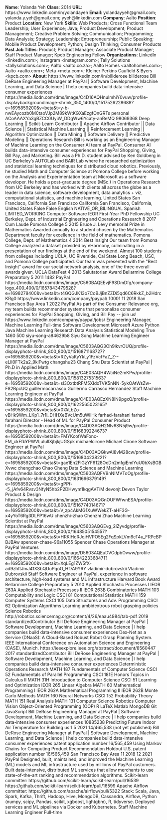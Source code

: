**Name**: Yolanda Yeh
**Class**: 2014
**URL**: https://www\.linkedin\.com/in/yolandayeh
**Email**: yolandayyeh@gmail\.com; yolanda\.y\.yeh@gmail\.com; yyeh@linkedin\.com
**Company**: Aalto
**Position**: Product
**Location**: New York
**Skills**: Web Products; Cross Functional Team Leadership; User Experience; Java; Product Development; Product Management; Creative Problem Solving; Communication; Programming; Data Analysis; Strategy; Leadership; Entrepreneurship; Public Speaking; Mobile Product Development; Python; Design Thinking; Consumer Products
**Past Job Titles**: Product; Product Manager; Associate Product Manager; Staff Product Manager; Kpcb Engineering Fellow
**Organizations**: LinkedIn <linkedin\.com>; Instagram <instagram\.com>; Tally Solutions <tallysolutions\.com>; Aalto <aalto\.co\.za>; Aalto Homes <aaltohomes\.com>; Aalto <aalto\.com>; Meta <meta\.com>; Kleiner Perkins Caufield & Byers <kpcb\.com>
**About**: https://www\.linkedin\.com/in/billderose billderose Bill DeRose Engineering Manager at PayPal | Software Development, Machine Learning, and Data Science | I help companies build data\-intensive consumer experiences https://media\.licdn\.com/dms/image/C4D16AQHnuImhiY0vuw/profile\-displaybackgroundimage\-shrink\_350\_1400/0/1517526228688?e=1695859200&v=beta&t=y\-b\-nwEAycozb0M0taoVJp2M89kWtKGXaEzgfOnGRTs personal ACoAAAXYa3gBZCC0UyiW\_DDgWw6Ycaty\-anReMQ 98069368 Deep Learning || Scikit\-Learn Contributor || Apache Airflow Contributor || Data Science || Statistical Machine Learning || Reinforcement Learning || Algorithm Optimization || Data Mining || Software Delivery || Predictive Modeling || Operations Research  Bill is working as an Engineering Manager of Machine Learning on the Consumer AI team at PayPal\. Consumer AI builds data\-intensive consumer experiences for PayPal Shopping, Giving, Bill Pay, and Marketing\.  Bill was a Ph\.D\. student advised by Ken Goldberg in UC Berkeley’s AUTOLab and BAIR Lab where he researched optimization and statistical learning techniques for distributed cloud robotics\. Previously, he studied Math and Computer Science at Pomona College before working on the Analysis and Experimentation team at Microsoft as a software developer\.  He holds a post\-graduate degree \(MSc\.\) in Operations Research from UC Berkeley and has worked with clients all across the globe as a leader in data science, software development, data analytics \+ viz, computational statistics, and machine learning\. United States San Francisco, California San Francisco California San Francisco, California, United States False False English NATIVE\_OR\_BILINGUAL Spanish LIMITED\_WORKING Computer Software IEOR First\-Year PhD Fellowship UC Berkeley, Dept\. of Industrial Engineering and Operations Research 8 2017 Cum Laude Pomona College 5 2015 Bruce J\. Levy memorial Prize in Mathematics Awarded annually to a student chosen by the Mathematics Department faculty for excellence in the field of mathematics\. Pomona College, Dept\. of Mathematics 4 2014 Best Insight Our team from Pomona College analyzed a dataset provided by eHarmony, culminating in a presentation of our findings at the end of the weekend\.  Almost 100 students from colleges including UCLA, UC Riverside, Cal State Long Beach, USC, and Pomona College participated\. Our team was presented with the "Best Insight" award for our social network analysis, one of the three overall awards given\. UCLA DataFest 4 2013 Salutatorian Award Bellarmine College Preparatory 5 2011 1482 PayPal https://media\.licdn\.com/dms/image/C560BAQEEvjF9SDmDfg/company\-logo\_400\_400/0/1657843479528?e=1698278400&v=beta&t=t4GQGJK13o7CoBJjBnZZDi5qd6C6RkkZ\_b2HdrcKRg0 https://www\.linkedin\.com/company/paypal/ 10001 11 2018 San Francisco Bay Area 1 2022 PayPal As part of the Consumer Relevance org, my team builds recommender systems that personalize consumer experiences for PayPal Shopping, Giving, and Bill Pay \-\- join us\! https://www\.linkedin\.com/company/paypal/jobs/ Engineering Manager, Machine Learning Full\-time Software Development Microsoft Azure Python Java Machine Learning Research Data Analysis Statistical Modeling True 1460 500 siyu\-song\-a84629b8 Siyu Song Machine Learning Engineer Manager at PayPal https://media\.licdn\.com/dms/image/C5603AQG3Oh9lkvrOUQ/profile\-displayphoto\-shrink\_800\_800/0/1516871168727?e=1695859200&v=beta&t=RZyVaKyYkLy1FzVcfFaZ\_Z\-\-eLlI0FTk2a2\_9klFwtg changshu23 Chang Shu Data Scientist at PayPal | Ph\.D in Applied Math https://media\.licdn\.com/dms/image/C4E03AQH4WciNe2mKPw/profile\-displayphoto\-shrink\_800\_800/0/1581327531563?e=1695859200&v=beta&t=sl3OxtbtRFM5XIdxTVK5nNN\-5ykOAtWsZw\-F82BpcUQ guillermocarrasco Guillermo Carrasco Hernández Staff Machine Learning Engineer at PayPal https://media\.licdn\.com/dms/image/C4E03AQEzXN8lN9pgxQ/profile\-displayphoto\-shrink\_800\_800/0/1622565023165?e=1695859200&v=beta&t=07ALbZo\-vBHk9Wm\_LKp1\_7r1l\_DHHXeBVcUm5uWllHk farhad\-farahani farhad farahani Director \- Head of ML for PayPal Consumer Product https://media\.licdn\.com/dms/image/C4D03AQH2NIv6SN5j9w/profile\-displayphoto\-shrink\_800\_800/0/1516839224673?e=1695859200&v=beta&t=FMYKcofWaFonc\-FM\_ckFfbYPWVLuIuIlXjbjkjUGSpk michaelcirone Michael Cirone Software Engineer at PayPal https://media\.licdn\.com/dms/image/C4D03AQGkwAl8vM28cw/profile\-displayphoto\-shrink\_800\_800/0/1516804238221?e=1695859200&v=beta&t=gae1En2FlGzYF6128OcDn2mfgiEmlYuU0bXsBGBXvwc chengchao Chao Cheng Data Science and Machine Learning https://media\.licdn\.com/dms/image/C5603AQFV9nNIMVToOg/profile\-displayphoto\-shrink\_800\_800/0/1631666379149?e=1695859200&v=beta&t=gPPf\-\-5\_jAfv64Rvsv3NfyN5hb2P2DHwym1kqgAVTiM devonjt Devon Taylor Product & Design https://media\.licdn\.com/dms/image/C4D03AQGnOUFWfwnESA/profile\-displayphoto\-shrink\_800\_800/0/1516774014671?e=1695859200&v=beta&t=V\_zp4AkMG1XuWWekZT\-aHF3G\-x4yYoT6Rg3DLFP16wU chenzhi\-zhao Chenzhi Zhao Machine Learning Scientist at PayPal https://media\.licdn\.com/dms/image/C5603AQGEvg\_2lZyvdg/profile\-displayphoto\-shrink\_800\_800/0/1648505154557?e=1695859200&v=beta&t=HRKlHdRJqiHVPO5Eg2FqSpkLVm6cT4u\_FRPcBPBJBAw spencer\-chase\-96a11055 Spencer Chase Operations Manager at PayPal Ventures https://media\.licdn\.com/dms/image/D5603AQEuDVCdpbOvww/profile\-displayphoto\-shrink\_800\_800/0/1664223368471?e=1695859200&v=beta&t=XqLEg1ZW5fX\-ad9zhftJmJ41XSbQUuPqoO\_Hf7A9Y6Y vladimir\-dubrovskii Vladimir Dubrovskii Staff Software Engineer at PayPal, experience in software architecture, high\-load systems and ML infrastructure Harvard Book Award Bellarmine College Preparatory 5 2010 Applied Stochastic Processes I IEOR 263A Applied Stochastic Processes II IEOR 263B Combinatorics MATH 103 Computability and Logic CSCI 81 Computational Statistics MATH 159 Computer Systems CSCI 105 Data Structures and Adv\. Programming CSCI 62 Optimization Algorithms Learning ambidextrous robot grasping policies Science Robotics http://robotics\.sciencemag\.org/content/4/26/eaau4984/tab\-pdf 2019 standardizedContributor Bill DeRose Engineering Manager at PayPal | Software Development, Machine Learning, and Data Science | I help companies build data\-intensive consumer experiences Dex\-Net as a Service \(DNaaS\): A Cloud\-Based Robust Robot Grasp Planning System\.  IEEE International Conference on Automation Science and Engineering \(CASE\), Munich\. https://ieeexplore\.ieee\.org/abstract/document/8560447 2017 standardizedContributor Bill DeRose Engineering Manager at PayPal | Software Development, Machine Learning, and Data Science | I help companies build data\-intensive consumer experiences Deterministic Operations Research MATH 187 Fundamentals of Computer Science CSCI 52 Fundamentals of Parallel Programming CSCI 181E Honors Topics in Calculus II MATH 31H Introduction to Computer Science CSCI 51 Learning and Optimization IEOR 265 Linear Algebra MATH 60 Mathematical Programming I IEOR 262A Mathematical Programming II IEOR 262B Monte Carlo Methods MATH 160 Neural Networks CSCI 152 Probability Theory MATH 151 Real Analysis MATH 131 Computer Science Robotics Computer Vision Object\-Oriented Programming \(OOP\) R LaTeX Matlab MongoDB Git JavaScript Bill DeRose Engineering Manager at PayPal | Software Development, Machine Learning, and Data Science | I help companies build data\-intensive consumer experiences 10885238 Predicting Future Indoor Air Temperature for Building us 1 5 2021 14/465,538 \(not yet published\) Bill DeRose Engineering Manager at PayPal | Software Development, Machine Learning, and Data Science | I help companies build data\-intensive consumer experiences patent application number 16/565,459 Using Markov Chains for Computing Product Recommendation Holdout U\.S\. patent application number 16/565,459 San Francisco Bay Area 11 2018 12 2021 PayPal Designed, built, maintained, and improved the Machine Learning \(ML\) models and ML infrastructure used by millions of PayPal customers\. Built data\-intensive, distributed ML services that allow merchants to use state\-of\-the\-art ranking and recommendation algorithms\.  Scikit\-learn committer:  https://github\.com/scikit\-learn/scikit\-learn/pull/16539 https://github\.com/scikit\-learn/scikit\-learn/pull/16599  Apache Airflow committer: https://github\.com/apache/airflow/pull/5322  Stack: Scala, Java, Spark, Kafka, Thrift, Hadoop, Hive, MongoDB, Cassandra, Airflow, Python \(numpy, scipy, Pandas, scikit, xgboost, lightgbm\), R, tidyverse\. Deployed services and ML pipelines via Docker and Kubernetes\. Staff Machine Learning Engineer Full\-time
